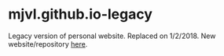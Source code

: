 # mjvl.github.io-legacy
Legacy version of personal website. Replaced on 1/2/2018. New website/repository [here](https://github.com/MJVL/mjvl.github.io "Personal Website").
